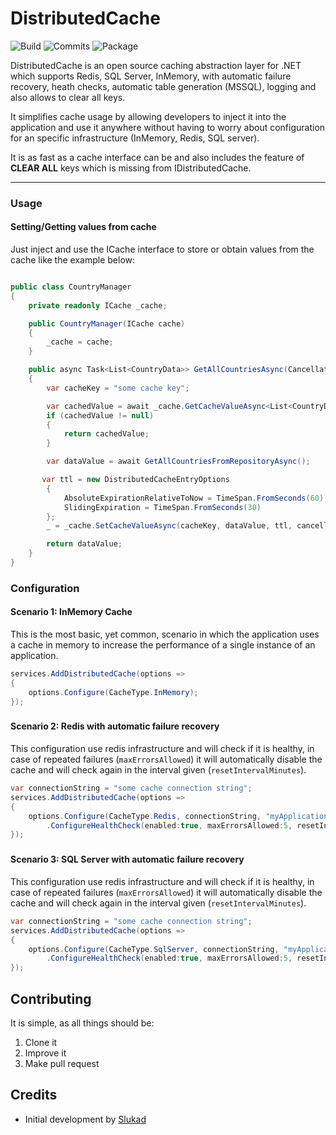 # DistributedCache

![Build](https://img.shields.io/github/actions/workflow/status/Matozap/DistributedCache/build.yml?style=for-the-badge&logo=github&color=0D7EBF)
![Commits](https://img.shields.io/github/last-commit/Matozap/DistributedCache?style=for-the-badge&logo=github&color=0D7EBF)
![Package](https://img.shields.io/nuget/dt/DistributedCache?style=for-the-badge&logo=nuget&color=0D7EBF)


DistributedCache is an open source caching abstraction layer for .NET which supports Redis, SQL Server, InMemory, with automatic 
failure recovery, heath checks, automatic table generation (MSSQL), logging and also allows to clear all keys.


It simplifies cache usage by allowing developers to inject it into the application and use it anywhere
without having to worry about configuration for an specific infrastructure (InMemory, Redis, SQL server). 

It is as fast as a cache interface can be and also includes the feature of **CLEAR ALL** keys which is missing from IDistributedCache.


------------------------------

### Usage

#### Setting/Getting values from cache

Just inject and use the ICache interface to store or obtain values from the cache like the example below:

```csharp

public class CountryManager
{
    private readonly ICache _cache;

    public CountryManager(ICache cache)
    {
        _cache = cache;
    }

    public async Task<List<CountryData>> GetAllCountriesAsync(CancellationToken cancellationToken)
    {
        var cacheKey = "some cache key";

        var cachedValue = await _cache.GetCacheValueAsync<List<CountryData>>(cacheKey, cancellationToken);
        if (cachedValue != null)
        {
            return cachedValue;
        }

        var dataValue = await GetAllCountriesFromRepositoryAsync();

       var ttl = new DistributedCacheEntryOptions
        {
            AbsoluteExpirationRelativeToNow = TimeSpan.FromSeconds(60),
            SlidingExpiration = TimeSpan.FromSeconds(30)
        };
        _ = _cache.SetCacheValueAsync(cacheKey, dataValue, ttl, cancellationToken);

        return dataValue;
    }
}

```


### Configuration

#### Scenario 1: InMemory Cache 

This is the most basic, yet common, scenario in which the application uses a cache in memory to increase the performance of a single 
instance of an application.

```csharp
services.AddDistributedCache(options =>
{
    options.Configure(CacheType.InMemory);
});
```

###

#### Scenario 2: Redis with automatic failure recovery

This configuration use redis infrastructure and will check if it is healthy, in case of repeated failures (`maxErrorsAllowed`) it will automatically
disable the cache and will check again in the interval given (`resetIntervalMinutes`).

```csharp
var connectionString = "some cache connection string";
services.AddDistributedCache(options =>
{
    options.Configure(CacheType.Redis, connectionString, "myApplicationCacheInstance")
        .ConfigureHealthCheck(enabled:true, maxErrorsAllowed:5, resetIntervalMinutes:2);
});
```

###

#### Scenario 3: SQL Server with automatic failure recovery

This configuration use redis infrastructure and will check if it is healthy, in case of repeated failures (`maxErrorsAllowed`) it will automatically
disable the cache and will check again in the interval given (`resetIntervalMinutes`).

```csharp
var connectionString = "some cache connection string";
services.AddDistributedCache(options =>
{
    options.Configure(CacheType.SqlServer, connectionString, "myApplicationCacheInstance")
        .ConfigureHealthCheck(enabled:true, maxErrorsAllowed:5, resetIntervalMinutes:2);
});
```


###

## Contributing

It is simple, as all things should be:

1. Clone it
2. Improve it
3. Make pull request

## Credits

- Initial development by [Slukad](https://github.com/Slukad)
